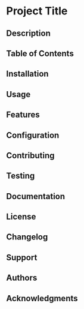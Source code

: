 # Project Title

## Description

## Table of Contents

## Installation

## Usage

## Features

## Configuration

## Contributing

## Testing

## Documentation

## License

## Changelog

## Support

## Authors

## Acknowledgments